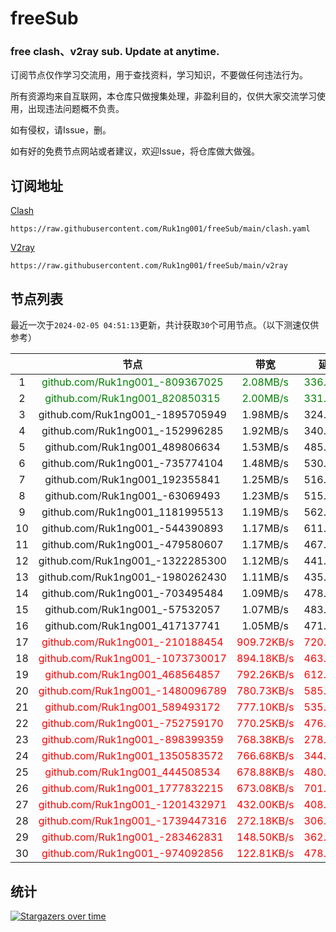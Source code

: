 # freeSub
### free clash、v2ray sub. Update at anytime.

订阅节点仅作学习交流用，用于查找资料，学习知识，不要做任何违法行为。

所有资源均来自互联网，本仓库只做搜集处理，非盈利目的，仅供大家交流学习使用，出现违法问题概不负责。

如有侵权，请Issue，删。

如有好的免费节点网站或者建议，欢迎Issue，将仓库做大做强。

## 订阅地址
[Clash](https://raw.githubusercontent.com/Ruk1ng001/freeSub/main/clash.yaml)
```
https://raw.githubusercontent.com/Ruk1ng001/freeSub/main/clash.yaml
```
[V2ray](https://raw.githubusercontent.com/Ruk1ng001/freeSub/main/v2ray)
```
https://raw.githubusercontent.com/Ruk1ng001/freeSub/main/v2ray
```

## 节点列表

最近一次于`2024-02-05 04:51:13`更新，共计获取`30`个可用节点。（以下测速仅供参考）

|  | 节点 | 带宽 | 延迟 |
|:-:|:--:|:--:|:--:|
 | 1 | <font color=green>github.com/Ruk1ng001_-809367025</font> | <font color=green>2.08MB/s</font> | <font color=green>336.00ms</font> |
 | 2 | <font color=green>github.com/Ruk1ng001_820850315</font> | <font color=green>2.00MB/s</font> | <font color=green>331.00ms</font> |
 | 3 | github.com/Ruk1ng001_-1895705949 | 1.98MB/s | 324.00ms |
 | 4 | github.com/Ruk1ng001_-152996285 | 1.92MB/s | 340.00ms |
 | 5 | github.com/Ruk1ng001_489806634 | 1.53MB/s | 485.00ms |
 | 6 | github.com/Ruk1ng001_-735774104 | 1.48MB/s | 530.00ms |
 | 7 | github.com/Ruk1ng001_192355841 | 1.25MB/s | 516.00ms |
 | 8 | github.com/Ruk1ng001_-63069493 | 1.23MB/s | 515.00ms |
 | 9 | github.com/Ruk1ng001_1181995513 | 1.19MB/s | 562.00ms |
 | 10 | github.com/Ruk1ng001_-544390893 | 1.17MB/s | 611.00ms |
 | 11 | github.com/Ruk1ng001_-479580607 | 1.17MB/s | 467.00ms |
 | 12 | github.com/Ruk1ng001_-1322285300 | 1.12MB/s | 441.00ms |
 | 13 | github.com/Ruk1ng001_-1980262430 | 1.11MB/s | 435.00ms |
 | 14 | github.com/Ruk1ng001_-703495484 | 1.09MB/s | 478.00ms |
 | 15 | github.com/Ruk1ng001_-57532057 | 1.07MB/s | 483.00ms |
 | 16 | github.com/Ruk1ng001_417137741 | 1.05MB/s | 471.00ms |
 | 17 | <font color=red>github.com/Ruk1ng001_-210188454</font> | <font color=red>909.72KB/s</font> | <font color=red>720.00ms</font> |
 | 18 | <font color=red>github.com/Ruk1ng001_-1073730017</font> | <font color=red>894.18KB/s</font> | <font color=red>463.00ms</font> |
 | 19 | <font color=red>github.com/Ruk1ng001_468564857</font> | <font color=red>792.26KB/s</font> | <font color=red>612.00ms</font> |
 | 20 | <font color=red>github.com/Ruk1ng001_-1480096789</font> | <font color=red>780.73KB/s</font> | <font color=red>585.00ms</font> |
 | 21 | <font color=red>github.com/Ruk1ng001_589493172</font> | <font color=red>777.10KB/s</font> | <font color=red>535.00ms</font> |
 | 22 | <font color=red>github.com/Ruk1ng001_-752759170</font> | <font color=red>770.25KB/s</font> | <font color=red>476.00ms</font> |
 | 23 | <font color=red>github.com/Ruk1ng001_-898399359</font> | <font color=red>768.38KB/s</font> | <font color=red>278.00ms</font> |
 | 24 | <font color=red>github.com/Ruk1ng001_1350583572</font> | <font color=red>766.68KB/s</font> | <font color=red>344.00ms</font> |
 | 25 | <font color=red>github.com/Ruk1ng001_444508534</font> | <font color=red>678.88KB/s</font> | <font color=red>480.00ms</font> |
 | 26 | <font color=red>github.com/Ruk1ng001_1777832215</font> | <font color=red>673.08KB/s</font> | <font color=red>701.00ms</font> |
 | 27 | <font color=red>github.com/Ruk1ng001_-1201432971</font> | <font color=red>432.00KB/s</font> | <font color=red>408.00ms</font> |
 | 28 | <font color=red>github.com/Ruk1ng001_-1739447316</font> | <font color=red>272.18KB/s</font> | <font color=red>306.00ms</font> |
 | 29 | <font color=red>github.com/Ruk1ng001_-283462831</font> | <font color=red>148.50KB/s</font> | <font color=red>362.00ms</font> |
 | 30 | <font color=red>github.com/Ruk1ng001_-974092856</font> | <font color=red>122.81KB/s</font> | <font color=red>478.00ms</font> |


## 统计

[![Stargazers over time](https://starchart.cc/Ruk1ng001/freeSub.svg)](https://starchart.cc/Ruk1ng001/freeSub)